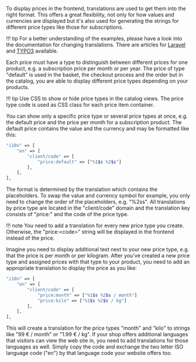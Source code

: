 To display prices in the frontend, translations are used to get them into the right format. This offers a great flexibility, not only for how values and currencies are displayed but it's also used for generating the strings for different price types like those for subscriptions.

!!! tip
    For a better understanding of the examples, please have a look into the documentation for changing translations. There are articles for [Laravel](../../laravel/customize.md#overwrite-translations) and [TYPO3](../../typo3/customize.md#overwrite-translations) available.

Each price must have a type to distinguish between different prices for one product, e.g. a subscription price per month or per year. The price of type "default" is used in the basket, the checkout process and the order but in the catalog, you are able to display different price types depending on your products.

!!! tip
    Use CSS to show or hide price types in the catalog views. The price type code is used as CSS class for each price item container.

You can show only a specific price type or several price types at once, e.g. the default price and the price per month for a subscription product. The default price contains the value and the currency and may be formatted like this:

```php
"i18n" => [
    "en" => [
        "client/code" => [
            "price:default" => ["%1$s %2$s"]
        ],
    ],
],
```

The format is determined by the translation which contains the placeholders. To swap the value and currency symbol for example, you only need to change the order of the placeholders, e.g. "%2$s %1$s". All translations by price type are located in the "client/code" domain and the translation key consists of "price:" and the code of the price type.

!!! note
    You need to add a translation for every new price type you create. Otherwise, the "price:&lt;code&gt;" string will be displayed in the frontend instead of the price.

Imagine you need to display additional text next to your new price type, e.g. that the price is per month or per kilogram. After you've created a new price type and assigned prices with that type to your product, you need to add an appropriate translation to display the price as you like:

```php
"i18n" => [
    "en" => [
        "client/code" => [
            "price:month" => ["%1$s %2$s / month"]
            "price:kilo" => ["%1$s %2$s / kg"]
        ],
    ],
],
```

This will create a translation for the price types "month" and "kilo" to strings like "99 € / month" or "1.99 € / kg". If your shop offers additional languages that visitors can view the web site in, you need to add translations for those languages as well. Simply copy the code and exchange the two letter ISO language code ("en") by that language code your website offers too.

